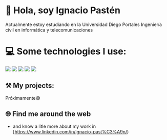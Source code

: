 # 👋 Hola, soy Ignacio Pastén

Actualmente estoy estudiando en la Universidad Diego Portales Ingeniería civil en informática y telecomunicaciones 


# 💻 Some technologies I use:


 ![](https://img.shields.io/badge/MySQL-005C84?style=for-the-badge&logo=mysql&logoColor=white) ![](https://img.shields.io/badge/PostgreSQL-316192?style=for-the-badge&logo=postgresql&logoColor=white) ![](https://img.shields.io/badge/Docker-2CA5E0?style=for-the-badge&logo=docker&logoColor=white)   [](https://img.shields.io/badge/npm-CB3837?style=for-the-badge&logo=npm&logoColor=white)  ![](https://img.shields.io/badge/Visual_Studio_Code-0078D4?style=for-the-badge&logo=visual%20studio%20code&logoColor=white)  ![](https://img.shields.io/badge/GIT-E44C30?style=for-the-badge&logo=git&logoColor=white)


## ⚒️   My projects:

Próximamente😅



## 🌐 Find me around the web


- and know a litle more about my work in [https://www.linkedin.com/in/ignacio-past%C3%A9n/)












<!---
BryanEC-dev/BryanEC-dev is a ✨ special ✨ repository because its `README.md` (this file) appears on your GitHub profile.
You can click the Preview link to take a look at your changes.
--->
